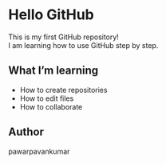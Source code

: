 # Hello GitHub

This is my first GitHub repository!  
I am learning how to use GitHub step by step.

## What I’m learning
- How to create repositories
- How to edit files
- How to collaborate

## Author
pawarpavankumar
